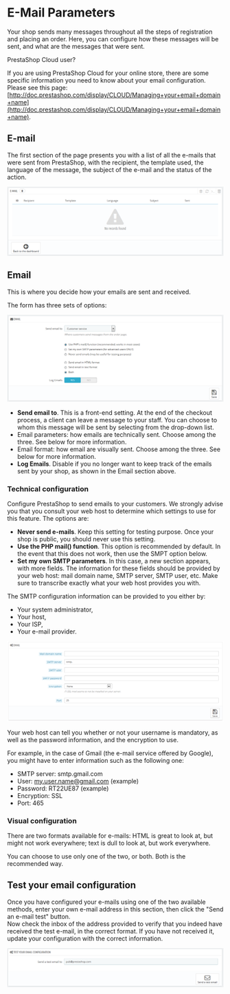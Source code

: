 # E-Mail Parameters

Your shop sends many messages throughout all the steps of registration and placing an order. Here, you can configure how these messages will be sent, and what are the messages that were sent.

PrestaShop Cloud user?

If you are using PrestaShop Cloud for your online store, there are some specific information you need to know about your email configuration. Please see this page: [http://doc.prestashop.com/display/CLOUD/Managing+your+email+domain+name](http://doc.prestashop.com/display/CLOUD/Managing+your+email+domain+name).

## E-mail <a href="#e-mailparameters-e-mail" id="e-mailparameters-e-mail"></a>

The first section of the page presents you with a list of all the e-mails that were sent from PrestaShop, with the recipient, the template used, the language of the message, the subject of the e-mail and the status of the action.

![](<../../../.gitbook/assets/38469764 (2).png>)

## Email <a href="#e-mailparameters-email" id="e-mailparameters-email"></a>

This is where you decide how your emails are sent and received.

The form has three sets of options:

![](<../../../.gitbook/assets/38469765 (2).png>)

* &#x20;**Send email to**. This is a front-end setting. At the end of the checkout process, a client can leave a message to your staff. You can choose to whom this message will be sent by selecting from the drop-down list.
* Email parameters: how emails are technically sent. Choose among the three. See below for more information.
* Email format: how email are visually sent. Choose among the three. See below for more information.
* **Log Emails**. Disable if you no longer want to keep track of the emails sent by your shop, as shown in the Email section above.

### Technical configuration <a href="#e-mailparameters-technicalconfiguration" id="e-mailparameters-technicalconfiguration"></a>

Configure PrestaShop to send emails to your customers. We strongly advise you that you consult your web host to determine which settings to use for this feature. The options are:

* **Never send e-mails**. Keep this setting for testing purpose. Once your shop is public, you should never use this setting.
* **Use the PHP mail() function**. This option is recommended by default. In the event that this does not work, then use the SMPT option below.
* **Set my own SMTP parameters**. In this case, a new section appears, with more fields. The information for these fields should be provided by your web host: mail domain name, SMTP server, SMTP user, etc. Make sure to transcribe exactly what your web host provides you with.

The SMTP configuration information can be provided to you either by:

* Your system administrator,
* Your host,
* Your ISP,
* Your e-mail provider.

![](<../../../.gitbook/assets/23789857 (2).png>)

Your web host can tell you whether or not your username is mandatory, as well as the password information, and the encryption to use.

For example, in the case of Gmail (the e-mail service offered by Google), you might have to enter information such as the following one:

* SMTP server: smtp.gmail.com
* User: my.user.name@gmail.com (example)
* Password: RT22UE87 (example)
* Encryption: SSL
* Port: 465

### Visual configuration <a href="#e-mailparameters-visualconfiguration" id="e-mailparameters-visualconfiguration"></a>

There are two formats available for e-mails: HTML is great to look at, but might not work everywhere; text is dull to look at, but work everywhere.

You can choose to use only one of the two, or both. Both is the recommended way.

## Test your email configuration <a href="#e-mailparameters-testyouremailconfiguration" id="e-mailparameters-testyouremailconfiguration"></a>

Once you have configured your e-mails using one of the two available methods, enter your own e-mail address in this section, then click the "Send an e-mail test" button.\
&#x20;Now check the inbox of the address provided to verify that you indeed have received the test e-mail, in the correct format. If you have not received it, update your configuration with the correct information.

![](<../../../.gitbook/assets/38469768 (2).png>)
